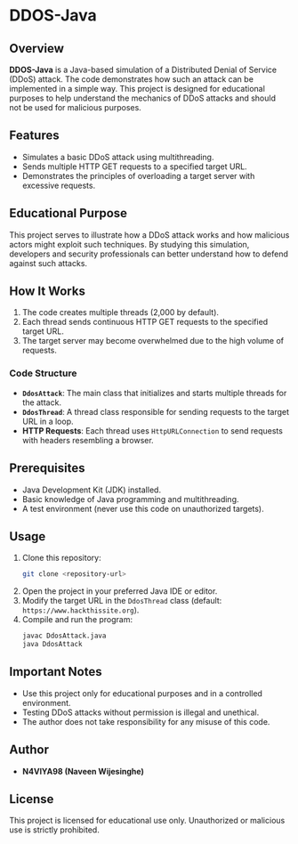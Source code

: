 # DDOS-Java

## Overview

**DDOS-Java** is a Java-based simulation of a Distributed Denial of Service (DDoS) attack. The code demonstrates how such an attack can be implemented in a simple way. This project is designed for educational purposes to help understand the mechanics of DDoS attacks and should not be used for malicious purposes.

## Features

- Simulates a basic DDoS attack using multithreading.
- Sends multiple HTTP GET requests to a specified target URL.
- Demonstrates the principles of overloading a target server with excessive requests.

## Educational Purpose

This project serves to illustrate how a DDoS attack works and how malicious actors might exploit such techniques. By studying this simulation, developers and security professionals can better understand how to defend against such attacks.

## How It Works

1. The code creates multiple threads (2,000 by default).
2. Each thread sends continuous HTTP GET requests to the specified target URL.
3. The target server may become overwhelmed due to the high volume of requests.

### Code Structure

- **`DdosAttack`**: The main class that initializes and starts multiple threads for the attack.
- **`DdosThread`**: A thread class responsible for sending requests to the target URL in a loop.
- **HTTP Requests**: Each thread uses `HttpURLConnection` to send requests with headers resembling a browser.

## Prerequisites

- Java Development Kit (JDK) installed.
- Basic knowledge of Java programming and multithreading.
- A test environment (never use this code on unauthorized targets).

## Usage

1. Clone this repository:
   ```bash
   git clone <repository-url>
   ```
2. Open the project in your preferred Java IDE or editor.
3. Modify the target URL in the `DdosThread` class (default: `https://www.hackthissite.org`).
4. Compile and run the program:
   ```bash
   javac DdosAttack.java
   java DdosAttack
   ```

## Important Notes

- Use this project only for educational purposes and in a controlled environment.
- Testing DDoS attacks without permission is illegal and unethical.
- The author does not take responsibility for any misuse of this code.

## Author

- **N4VIYA98 (Naveen Wijesinghe)**

## License

This project is licensed for educational use only. Unauthorized or malicious use is strictly prohibited.
